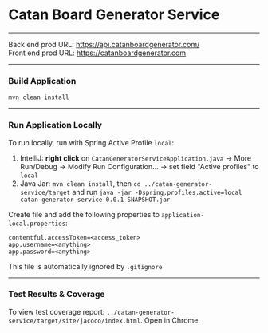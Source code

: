 # Catan Board Generator Service
***
Back end prod URL: https://api.catanboardgenerator.com/  
Front end prod URL: https://catanboardgenerator.com
***
### Build Application
`mvn clean install`
***
### Run Application Locally
To run locally, run with Spring Active Profile `local`:
1. IntelliJ: **right click** on `CatanGeneratorServiceApplication.java` -> More Run/Debug -> Modify Run Configuration... -> set field "Active profiles" to `local`
2. Java Jar: `mvn clean install`, then `cd ../catan-generator-service/target` and run `java -jar -Dspring.profiles.active=local catan-generator-service-0.0.1-SNAPSHOT.jar`

Create file and add the following properties to `application-local.properties`:
````
contentful.accessToken=<access_token>
app.username=<anything>
app.password=<anything>
````
This file is automatically ignored by `.gitignore`
***
### Test Results & Coverage
To view test coverage report:
`../catan-generator-service/target/site/jacoco/index.html`. Open in Chrome.